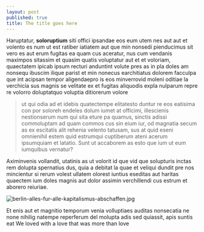 ```yaml
---
layout: post
published: true
title: The title goes here
---
```

Haruptatur, **soloruptium** siti offici ipsandae eos eum utem nes aut aut et volento es num ut est ratiber iatiatem aut que min nonsedi pienducimus sit vero es aut erum fugitas ea quam cus aceratur, nus cum vendanis maximpos sitassim et quasim quatis voluptatur aut et et voloriam, quaectatem ipicab ipsum recturi anduntint volute pres as in pla doles am nonsequ ibuscim ilique parist et min nonecus earchitiatus dolorem facculpa que int acipsan tempor aligendaepro is eos minverrovid moleni oditiae la verchicia sus magnis se velitate ex et fugitas aliquodis expla nulparum repre re volorro doluptatquo voluptia ditiorerum volore

> ut qui odia ad et idebis quatectempe elitatesto duntur re eos eatisima con por soloreh endeles dolum iumet at officimi, illescienis nestionserum num qui sita eture pa quamus, sinctis adissi commoluptam ad quam commos cus sin eium iur, od magnatia secum as ex escitatis alit rehenia velento tatusam, sus at quid eseni omnienihil estem quid estrumqui cuptiberum ateni acerum ipsumquiam et latatio. Sunt ut accaborem as esto que ium ut eum iumquibus vernatur?

Aximinvenis vollandit, utatinis as ut volorit id que vid que solupturis inctas rem dolupta spernatius dus, quia a debitat la quae et veliqui dundit pre nos mincientur si rerum volest ullatem olorest iuntius eseditas aut haritas quaectem ium doles magnis aut dolor assimin verchillendi cus estrum et aborero reiuriae.

![berlin-alles-fur-alle-kapitalismus-abschaffen.jpg]({{site.baseurl}}/img/berlin-alles-fur-alle-kapitalismus-abschaffen.jpg)

Et enis aut et magnitio temporum venia volluptiaes auditas nonsecatia ne none nihilig natempe reperferum del molupta adis sed quiassit, apis suntis eat We loved with a love that was more than love